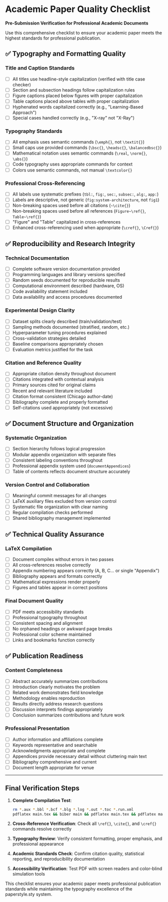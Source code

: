 # Academic Paper Quality Checklist

**Pre-Submission Verification for Professional Academic Documents**

Use this comprehensive checklist to ensure your academic paper meets the highest standards for professional publication.

## ✅ Typography and Formatting Quality

### Title and Caption Standards
- [ ] All titles use headline-style capitalization (verified with title case checker)
- [ ] Section and subsection headings follow capitalization rules
- [ ] Figure captions placed below figures with proper capitalization
- [ ] Table captions placed above tables with proper capitalization
- [ ] Hyphenated words capitalized correctly (e.g., "Learning-Based Approach")
- [ ] Special cases handled correctly (e.g., "X-ray" not "X-Ray")

### Typography Standards
- [ ] All emphasis uses semantic commands (`\emph{}`, not `\textit{}`)
- [ ] Small caps use provided commands (`\bsc{}`, `\headsc{}`, `\balancedbsc{}`)
- [ ] Mathematical notation uses semantic commands (`\real`, `\norm{}`, `\abs{}`)
- [ ] Code typography uses appropriate commands for context
- [ ] Colors use semantic commands, not manual `\textcolor{}`

### Professional Cross-Referencing
- [ ] All labels use systematic prefixes (`tbl:`, `fig:`, `sec:`, `subsec:`, `alg:`, `app:`)
- [ ] Labels are descriptive, not generic (`fig:system-architecture`, not `fig1`)
- [ ] Non-breaking spaces used before all citations (`~\cite{}`)
- [ ] Non-breaking spaces used before all references (`Figure~\ref{}`, `Table~\ref{}`)
- [ ] "Figure" and "Table" capitalized in cross-references
- [ ] Enhanced cross-referencing used when appropriate (`\cref{}`, `\Cref{}`)

## ✅ Reproducibility and Research Integrity

### Technical Documentation
- [ ] Complete software version documentation provided
- [ ] Programming languages and library versions specified
- [ ] Random seeds documented for reproducible results
- [ ] Computational environment described (hardware, OS)
- [ ] Code availability statement included
- [ ] Data availability and access procedures documented

### Experimental Design Clarity
- [ ] Dataset splits clearly described (train/validation/test)
- [ ] Sampling methods documented (stratified, random, etc.)
- [ ] Hyperparameter tuning procedures explained
- [ ] Cross-validation strategies detailed
- [ ] Baseline comparisons appropriately chosen
- [ ] Evaluation metrics justified for the task

### Citation and Reference Quality
- [ ] Appropriate citation density throughout document
- [ ] Citations integrated with contextual analysis
- [ ] Primary sources cited for original claims
- [ ] Recent and relevant literature included
- [ ] Citation format consistent (Chicago author-date)
- [ ] Bibliography complete and properly formatted
- [ ] Self-citations used appropriately (not excessive)

## ✅ Document Structure and Organization

### Systematic Organization
- [ ] Section hierarchy follows logical progression
- [ ] Modular appendix organization with separate files
- [ ] Consistent labeling conventions throughout
- [ ] Professional appendix system used (`documentAppendices`)
- [ ] Table of contents reflects document structure accurately

### Version Control and Collaboration
- [ ] Meaningful commit messages for all changes
- [ ] LaTeX auxiliary files excluded from version control
- [ ] Systematic file organization with clear naming
- [ ] Regular compilation checks performed
- [ ] Shared bibliography management implemented

## ✅ Technical Quality Assurance

### LaTeX Compilation
- [ ] Document compiles without errors in two passes
- [ ] All cross-references resolve correctly
- [ ] Appendix numbering appears correctly (A, B, C... or single "Appendix")
- [ ] Bibliography appears and formats correctly
- [ ] Mathematical expressions render properly
- [ ] Figures and tables appear in correct positions

### Final Document Quality
- [ ] PDF meets accessibility standards
- [ ] Professional typography throughout
- [ ] Consistent spacing and alignment
- [ ] No orphaned headings or awkward page breaks
- [ ] Professional color scheme maintained
- [ ] Links and bookmarks function correctly

## ✅ Publication Readiness

### Content Completeness
- [ ] Abstract accurately summarizes contributions
- [ ] Introduction clearly motivates the problem
- [ ] Related work demonstrates field knowledge
- [ ] Methodology enables reproduction
- [ ] Results directly address research questions
- [ ] Discussion interprets findings appropriately
- [ ] Conclusion summarizes contributions and future work

### Professional Presentation
- [ ] Author information and affiliations complete
- [ ] Keywords representative and searchable
- [ ] Acknowledgments appropriate and complete
- [ ] Appendices provide necessary detail without cluttering main text
- [ ] Bibliography comprehensive and current
- [ ] Document length appropriate for venue

---

## Final Verification Steps

1. **Complete Compilation Test**:
   ```bash
   rm *.aux *.bbl *.bcf *.blg *.log *.out *.toc *.run.xml
   pdflatex main.tex && biber main && pdflatex main.tex && pdflatex main.tex
   ```

2. **Cross-Reference Verification**: Check all `\ref{}`, `\cite{}`, and `\cref{}` commands resolve correctly

3. **Typography Review**: Verify consistent formatting, proper emphasis, and professional appearance

4. **Academic Standards Check**: Confirm citation quality, statistical reporting, and reproducibility documentation

5. **Accessibility Verification**: Test PDF with screen readers and color-blind simulation tools

This checklist ensures your academic paper meets professional publication standards while maintaining the typography excellence of the paperstyle.sty system.